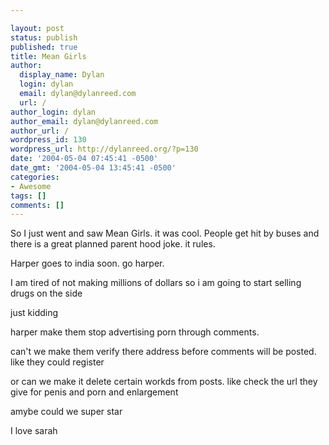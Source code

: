 ```yaml
---

layout: post
status: publish
published: true
title: Mean Girls
author:
  display_name: Dylan
  login: dylan
  email: dylan@dylanreed.com
  url: /
author_login: dylan
author_email: dylan@dylanreed.com
author_url: /
wordpress_id: 130
wordpress_url: http://dylanreed.org/?p=130
date: '2004-05-04 07:45:41 -0500'
date_gmt: '2004-05-04 13:45:41 -0500'
categories:
- Awesome
tags: []
comments: []
---
```


So I just went and saw Mean Girls. it was cool. People get hit by buses and there is a great planned parent hood joke. it rules.

Harper goes to india soon. go harper.

I am tired of not making millions of dollars so i am going to start selling drugs on the side

just kidding

harper make them stop advertising porn through comments.

can't we make them verify there address before comments will be posted. like they could register

or can we make it delete certain workds from posts. like check the url they give for penis and porn and enlargement

amybe could we super star

I love sarah
